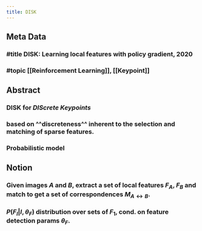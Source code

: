 ```yaml
---
title: DISK
---
```


## Meta Data
### #title DISK: Learning local features with policy gradient, 2020
### #topic [[Reinforcement Learning]], [[Keypoint]]
## Abstract
### DISK for _DIScrete Keypoints_
### based on ^^discreteness^^ inherent to the selection and matching of sparse features.
### Probabilistic model
## Notion
### Given images $A$ and $B$, extract a set of local features $F_A$, $F_B$ and match to get a set of correspondences $M_{A\leftrightarrow B}$.
### $P(F_I|I,\theta_F)$ distribution over sets of $F_1$, cond. on feature detection params $\theta_F$.
###
